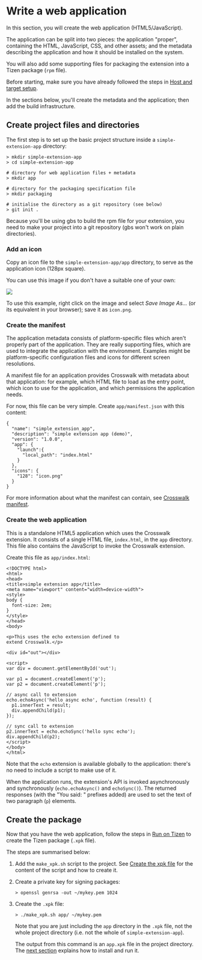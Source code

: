 # Write a web application

In this section, you will create the web application (HTML5/JavaScript).

The application can be split into two pieces: the application "proper", containing the HTML, JavaScript, CSS, and other assets; and the metadata describing the application and how it should be installed on the system.

You will also add some supporting files for packaging the extension into a Tizen package (`rpm` file).

Before starting, make sure you have already followed the steps in [Host and target setup](#documentation/Tizen_IVI_extensions/Host_and_target_setup).

In the sections below, you'll create the metadata and the application; then add the build infrastructure.

## Create project files and directories

The first step is to set up the basic project structure inside a `simple-extension-app` directory:

    > mkdir simple-extension-app
    > cd simple-extension-app

    # directory for web application files + metadata
    > mkdir app

    # directory for the packaging specification file
    > mkdir packaging

    # initialise the directory as a git repository (see below)
    > git init .

Because you'll be using gbs to build the rpm file for your extension, you need to make your project into a git repository (gbs won't work on plain directories).

### Add an icon

Copy an icon file to the `simple-extension-app/app` directory, to serve as the application icon (128px square).

You can use this image if you don't have a suitable one of your own:

<img src="assets/icon.png">

To use this example, right click on the image and select <em>Save Image As...</em> (or its equivalent in your browser); save it as `icon.png`.

### Create the manifest

The application metadata consists of platform-specific files which aren't properly part of the application. They are really supporting files, which are used to integrate the application with the environment. Examples might be platform-specific configuration files and icons for different screen resolutions.

A manifest file for an application provides Crosswalk with metadata about that application: for example, which HTML file to load as the entry point, which icon to use for the application, and which permissions the application needs.

For now, this file can be very simple. Create `app/manifest.json` with this content:

    {
      "name": "simple_extension_app",
      "description": "simple extension app (demo)",
      "version": "1.0.0",
      "app": {
        "launch":{
          "local_path": "index.html"
        }
      },
      "icons": {
        "128": "icon.png"
      }
    }

For more information about what the manifest can contain, see [Crosswalk manifest](#wiki/Crosswalk-manifest).

### Create the web application

This is a standalone HTML5 application which uses the Crosswalk extension. It consists of a single HTML file, `index.html`, in the `app` directory. This file also contains the JavaScript to invoke the Crosswalk extension.

Create this file as `app/index.html`:

    <!DOCTYPE html>
    <html>
    <head>
    <title>simple extension app</title>
    <meta name="viewport" content="width=device-width">
    <style>
    body {
      font-size: 2em;
    }
    </style>
    </head>
    <body>

    <p>This uses the echo extension defined to
    extend Crosswalk.</p>

    <div id="out"></div>

    <script>
    var div = document.getElementById('out');

    var p1 = document.createElement('p');
    var p2 = document.createElement('p');

    // async call to extension
    echo.echoAsync('hello async echo', function (result) {
      p1.innerText = result;
      div.appendChild(p1);
    });

    // sync call to extension
    p2.innerText = echo.echoSync('hello sync echo');
    div.appendChild(p2);
    </script>
    </body>
    </html>

Note that the `echo` extension is available globally to the application: there's no need to include a script to make use of it.

When the application runs, the extension's API is invoked asynchronously and synchronously (`echo.echoAsync()` and `echoSync()`). The returned responses (with the "You said: " prefixes added) are used to set the text of two paragraph (`p`) elements.

## Create the package

Now that you have the web application, follow the steps in [Run on Tizen](#documentation/getting_started/Run_on_Tizen) to create the Tizen package (`.xpk` file).

The steps are summarised below:

1.  Add the `make_xpk.sh` script to the project. See [Create the xpk file](#documentation/getting_started/Run_on_Tizen/Create-the-xpk-file) for the content of the script and how to create it.

2.  Create a private key for signing packages:

        > openssl genrsa -out ~/mykey.pem 1024

3.  Create the `.xpk` file:

        > ./make_xpk.sh app/ ~/mykey.pem

    Note that you are just including the `app` directory in the `.xpk` file, not the whole project directory (i.e. not the whole of `simple-extension-app`).

    The output from this command is an `app.xpk` file in the project directory. The [next section](#documentation/tizen_ivi_extensions/run_on_tizen_vm) explains how to install and run it.
